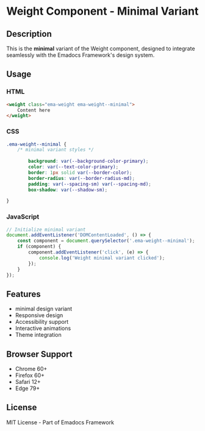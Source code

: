 # Weight Component - Minimal Variant

## Description
This is the **minimal** variant of the Weight component, designed to integrate seamlessly with the Emadocs Framework's design system.

## Usage

### HTML
```html
<weight class="ema-weight ema-weight--minimal">
    Content here
</weight>
```

### CSS
```css
.ema-weight--minimal {
    /* minimal variant styles */
    
        background: var(--background-color-primary);
        color: var(--text-color-primary);
        border: 1px solid var(--border-color);
        border-radius: var(--border-radius-md);
        padding: var(--spacing-sm) var(--spacing-md);
        box-shadow: var(--shadow-sm);
    
}
```

### JavaScript
```javascript
// Initialize minimal variant
document.addEventListener('DOMContentLoaded', () => {
    const component = document.querySelector('.ema-weight--minimal');
    if (component) {
        component.addEventListener('click', (e) => {
            console.log('Weight minimal variant clicked');
        });
    }
});
```

## Features
- minimal design variant
- Responsive design
- Accessibility support
- Interactive animations
- Theme integration

## Browser Support
- Chrome 60+
- Firefox 60+
- Safari 12+
- Edge 79+

## License
MIT License - Part of Emadocs Framework
